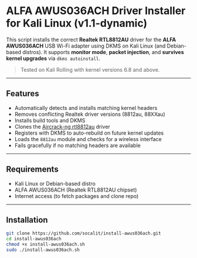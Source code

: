 # ALFA AWUS036ACH Driver Installer for Kali Linux (v1.1-dynamic)

This script installs the correct **Realtek RTL8812AU** driver for the **ALFA AWUS036ACH** USB Wi-Fi adapter using DKMS on Kali Linux (and Debian-based distros). It supports **monitor mode**, **packet injection**, and **survives kernel upgrades** via `dkms autoinstall`.

> Tested on Kali Rolling with kernel versions 6.8 and above.

---

## Features

- Automatically detects and installs matching kernel headers  
- Removes conflicting Realtek driver versions (8812au, 88XXau)  
- Installs build tools and DKMS  
- Clones the [Aircrack-ng rtl8812au](https://github.com/aircrack-ng/rtl8812au) driver  
- Registers with DKMS to auto-rebuild on future kernel updates  
- Loads the `8812au` module and checks for a wireless interface  
- Fails gracefully if no matching headers are available  

---

## Requirements

- Kali Linux or Debian-based distro  
- ALFA AWUS036ACH (Realtek RTL8812AU chipset)  
- Internet access (to fetch packages and clone repo)

---

## Installation

```bash
git clone https://github.com/socalit/install-awus036ach.git
cd install-awus036ach
chmod +x install-awus036ach.sh
sudo ./install-awus036ach.sh
